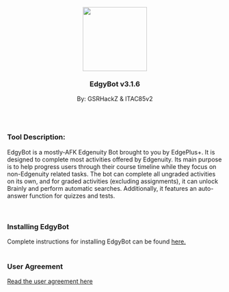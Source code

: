 <br>
<h3 align="center">
  <img style="width:150px;margin:0 auto;" src="https://github.com/GSRHackZ/EdgyBot_Edgenuity_Bot/blob/main/edgePlus2.png?raw=true"><br><br>
  EdgyBot v3.1.6
</h3>
<p align="center">By: GSRHackZ & ITAC85v2</p>
<br><br>
<h3>Tool Description:</h3>
<p>EdgyBot is a mostly-AFK Edgenuity Bot brought to you by EdgePlus+. It is designed to complete most activities offered by Edgenuity. Its main purpose is to help progress users through their course timeline while they focus on non-Edgenuity related tasks. The bot can complete all ungraded activities on its own, and for graded activities (excluding assignments), it can unlock Brainly and perform automatic searches. Additionally, it features an auto-answer function for quizzes and tests.</p><br>
<h3>Installing EdgyBot</h3>
Complete instructions for installing EdgyBot can be found <a href="https://github.com/GSRHackZ/EdgyBot_Edgenuity_Bot/wiki/How-to-install-EdgyBot">here.</a>
<br><br>
<h3>User Agreement</h3>
<a href="https://github.com/GSRHackZ/EdgyBot_Edgenuity_Bot/blob/main/useragreement.md" target="_self">Read the user agreement here</a>
<br><br>
